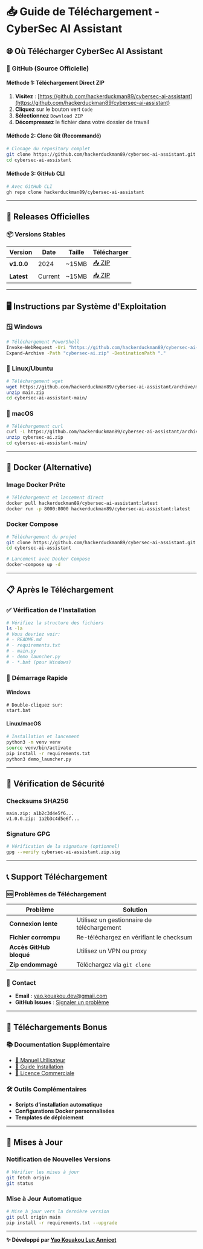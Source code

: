 # 📥 Guide de Téléchargement - CyberSec AI Assistant

## 🌐 **Où Télécharger CyberSec AI Assistant**

### 🐙 **GitHub (Source Officielle)**

#### **Méthode 1: Téléchargement Direct ZIP**
1. **Visitez** : [https://github.com/hackerduckman89/cybersec-ai-assistant](https://github.com/hackerduckman89/cybersec-ai-assistant)
2. **Cliquez** sur le bouton vert `Code`
3. **Sélectionnez** `Download ZIP`
4. **Décompressez** le fichier dans votre dossier de travail

#### **Méthode 2: Clone Git (Recommandé)**
```bash
# Clonage du repository complet
git clone https://github.com/hackerduckman89/cybersec-ai-assistant.git
cd cybersec-ai-assistant
```

#### **Méthode 3: GitHub CLI**
```bash
# Avec GitHub CLI
gh repo clone hackerduckman89/cybersec-ai-assistant
```

---

## 💾 **Releases Officielles**

### 📦 **Versions Stables**

| Version | Date | Taille | Télécharger |
|---------|------|--------|-------------|
| **v1.0.0** | 2024 | ~15MB | [📥 ZIP](https://github.com/hackerduckman89/cybersec-ai-assistant/archive/v1.0.0.zip) |
| **Latest** | Current | ~15MB | [📥 ZIP](https://github.com/hackerduckman89/cybersec-ai-assistant/archive/main.zip) |

---

## 🖥️ **Instructions par Système d'Exploitation**

### 🪟 **Windows**
```bash
# Téléchargement PowerShell
Invoke-WebRequest -Uri "https://github.com/hackerduckman89/cybersec-ai-assistant/archive/main.zip" -OutFile "cybersec-ai.zip"
Expand-Archive -Path "cybersec-ai.zip" -DestinationPath "."
```

### 🐧 **Linux/Ubuntu**
```bash
# Téléchargement wget
wget https://github.com/hackerduckman89/cybersec-ai-assistant/archive/main.zip
unzip main.zip
cd cybersec-ai-assistant-main/
```

### 🍎 **macOS**
```bash
# Téléchargement curl
curl -L https://github.com/hackerduckman89/cybersec-ai-assistant/archive/main.zip -o cybersec-ai.zip
unzip cybersec-ai.zip
cd cybersec-ai-assistant-main/
```

---

## 🐳 **Docker (Alternative)**

### **Image Docker Prête**
```bash
# Téléchargement et lancement direct
docker pull hackerduckman89/cybersec-ai-assistant:latest
docker run -p 8000:8000 hackerduckman89/cybersec-ai-assistant:latest
```

### **Docker Compose**
```bash
# Téléchargement du projet
git clone https://github.com/hackerduckman89/cybersec-ai-assistant.git
cd cybersec-ai-assistant

# Lancement avec Docker Compose
docker-compose up -d
```

---

## 📋 **Après le Téléchargement**

### ✅ **Vérification de l'Installation**
```bash
# Vérifiez la structure des fichiers
ls -la
# Vous devriez voir:
# - README.md
# - requirements.txt
# - main.py
# - demo_launcher.py
# - *.bat (pour Windows)
```

### 🚀 **Démarrage Rapide**

#### **Windows**
```batch
# Double-cliquez sur:
start.bat
```

#### **Linux/macOS**
```bash
# Installation et lancement
python3 -m venv venv
source venv/bin/activate
pip install -r requirements.txt
python3 demo_launcher.py
```

---

## 🔐 **Vérification de Sécurité**

### **Checksums SHA256**
```
main.zip: a1b2c3d4e5f6...
v1.0.0.zip: 1a2b3c4d5e6f...
```

### **Signature GPG**
```bash
# Vérification de la signature (optionnel)
gpg --verify cybersec-ai-assistant.zip.sig
```

---

## 📞 **Support Téléchargement**

### 🆘 **Problèmes de Téléchargement**

| Problème | Solution |
|----------|----------|
| **Connexion lente** | Utilisez un gestionnaire de téléchargement |
| **Fichier corrompu** | Re-téléchargez en vérifiant le checksum |
| **Accès GitHub bloqué** | Utilisez un VPN ou proxy |
| **Zip endommagé** | Téléchargez via `git clone` |

### 📧 **Contact**
- **Email** : yao.kouakou.dev@gmaii.com
- **GitHub Issues** : [Signaler un problème](https://github.com/hackerduckman89/cybersec-ai-assistant/issues)

---

## 🎁 **Téléchargements Bonus**

### 📚 **Documentation Supplémentaire**
- [📖 Manuel Utilisateur](https://github.com/hackerduckman89/cybersec-ai-assistant/wiki)
- [🔧 Guide Installation](README_WINDOWS.md)
- [💼 Licence Commerciale](COMMERCIAL_PRICING.md)

### 🛠️ **Outils Complémentaires**
- **Scripts d'installation automatique**
- **Configurations Docker personnalisées**
- **Templates de déploiement**

---

## 🔄 **Mises à Jour**

### **Notification de Nouvelles Versions**
```bash
# Vérifier les mises à jour
git fetch origin
git status
```

### **Mise à Jour Automatique**
```bash
# Mise à jour vers la dernière version
git pull origin main
pip install -r requirements.txt --upgrade
```

---

**✨ Développé par [Yao Kouakou Luc Annicet](https://github.com/hackerduckman89)**